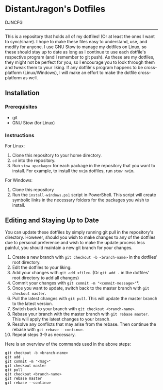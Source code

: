 # DistantJragon's Dotfiles

DJNCFG

---

This is a repository that holds all of my dotfiles! (Or at least the ones I want to sync/share). I hope to make these
files easy to understand, use, and modify for anyone. I use GNU Stow to manage my dotfiles on Linux, so these should
stay up to date as long as I continue to use each dotfile's respective program (and I remember to git push). As these
are my dotfiles, they might not be perfect for you, so I encourage you to look through them and tweak them to your
liking. If any dotfile's program happens to be cross-platform (Linux/Windows), I will make an effort to make the dotfile
cross-platform as well.

## Installation

### Prerequisites

- git
- GNU Stow (for Linux)

### Instructions

For Linux:

1. Clone this repository to your home directory.
2. `cd` into the repository.
3. Run `stow <package>` for each package in the repository that you want to install. For example, to install the
   `nvim` dotfiles, run `stow nvim`.

For Windows:

1. Clone this repository
2. Run the `install-windows.ps1` script in PowerShell. This script will create symbolic links in the necessary
   folders for the packages you wish to install.

## Editing and Staying Up to Date

You can update these dotfiles by simply running git pull in the repository's directory. However, should you wish to make
changes to any of the dotfiles due to personal preference and wish to make the update process less painful, you should
maintain a new git branch for your changes.

1. Create a new branch with `git checkout -b <branch-name>` in the dotfiles' root directory.
2. Edit the dotfiles to your liking.
3. Add your changes with `git add <file>`. (Or `git add .` in the dotfiles' root directory to add all changes)
4. Commit your changes with `git commit -m "<commit-message>"`\*.
5. Once you want to update, switch back to the master branch with `git checkout master`.
6. Pull the latest changes with `git pull`. This will update the master branch to the latest version.
7. Switch back to your branch with `git checkout <branch-name>`.
8. Rebase your branch with the master branch with `git rebase master`. This will apply the latest changes to your
   branch.
9. Resolve any conflicts that may arise from the rebase. Then continue the rebase with `git rebase --continue`.
10. Repeat steps 3-9 as necessary.

Here is an overview of the commands used in the above steps:

    git checkout -b <branch-name>
    git add .
    git commit -m "<msg>"
    git checkout master
    git pull
    git checkout <branch-name>
    git rebase master
    git rebase --continue
